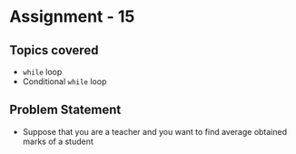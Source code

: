 # Assignment - 15

## Topics covered

- `while` loop
- Conditional `while` loop


## Problem Statement

- Suppose that you are a teacher and you want to find average obtained marks of a student

